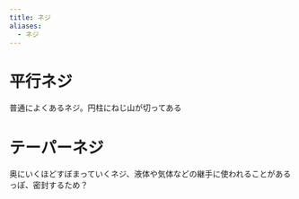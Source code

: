 ```yaml
---
title: ネジ
aliases:
  - ネジ
---
```




平行ネジ
================================================================================
普通によくあるネジ。円柱にねじ山が切ってある

テーパーネジ
================================================================================
奥にいくほどすぼまっていくネジ、液体や気体などの継手に使われることがあるっぽ、密封するため？


